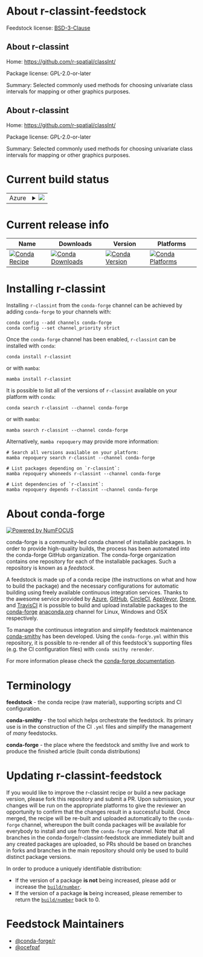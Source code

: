 About r-classint-feedstock
==========================

Feedstock license: [BSD-3-Clause](https://github.com/conda-forge/r-classint-feedstock/blob/main/LICENSE.txt)


About r-classint
----------------

Home: https://github.com/r-spatial/classInt/

Package license: GPL-2.0-or-later

Summary: Selected commonly used methods for choosing univariate class intervals for mapping or other graphics purposes.

About r-classint
----------------

Home: https://github.com/r-spatial/classInt/

Package license: GPL-2.0-or-later

Summary: Selected commonly used methods for choosing univariate class intervals for mapping or other graphics purposes.

Current build status
====================


<table>
    
  <tr>
    <td>Azure</td>
    <td>
      <details>
        <summary>
          <a href="https://dev.azure.com/conda-forge/feedstock-builds/_build/latest?definitionId=1033&branchName=main">
            <img src="https://dev.azure.com/conda-forge/feedstock-builds/_apis/build/status/r-classint-feedstock?branchName=main">
          </a>
        </summary>
        <table>
          <thead><tr><th>Variant</th><th>Status</th></tr></thead>
          <tbody><tr>
              <td>linux_64_r_base4.4</td>
              <td>
                <a href="https://dev.azure.com/conda-forge/feedstock-builds/_build/latest?definitionId=1033&branchName=main">
                  <img src="https://dev.azure.com/conda-forge/feedstock-builds/_apis/build/status/r-classint-feedstock?branchName=main&jobName=linux&configuration=linux%20linux_64_r_base4.4" alt="variant">
                </a>
              </td>
            </tr><tr>
              <td>linux_64_r_base4.5</td>
              <td>
                <a href="https://dev.azure.com/conda-forge/feedstock-builds/_build/latest?definitionId=1033&branchName=main">
                  <img src="https://dev.azure.com/conda-forge/feedstock-builds/_apis/build/status/r-classint-feedstock?branchName=main&jobName=linux&configuration=linux%20linux_64_r_base4.5" alt="variant">
                </a>
              </td>
            </tr><tr>
              <td>linux_aarch64_r_base4.4</td>
              <td>
                <a href="https://dev.azure.com/conda-forge/feedstock-builds/_build/latest?definitionId=1033&branchName=main">
                  <img src="https://dev.azure.com/conda-forge/feedstock-builds/_apis/build/status/r-classint-feedstock?branchName=main&jobName=linux&configuration=linux%20linux_aarch64_r_base4.4" alt="variant">
                </a>
              </td>
            </tr><tr>
              <td>linux_aarch64_r_base4.5</td>
              <td>
                <a href="https://dev.azure.com/conda-forge/feedstock-builds/_build/latest?definitionId=1033&branchName=main">
                  <img src="https://dev.azure.com/conda-forge/feedstock-builds/_apis/build/status/r-classint-feedstock?branchName=main&jobName=linux&configuration=linux%20linux_aarch64_r_base4.5" alt="variant">
                </a>
              </td>
            </tr><tr>
              <td>linux_ppc64le_r_base4.4</td>
              <td>
                <a href="https://dev.azure.com/conda-forge/feedstock-builds/_build/latest?definitionId=1033&branchName=main">
                  <img src="https://dev.azure.com/conda-forge/feedstock-builds/_apis/build/status/r-classint-feedstock?branchName=main&jobName=linux&configuration=linux%20linux_ppc64le_r_base4.4" alt="variant">
                </a>
              </td>
            </tr><tr>
              <td>linux_ppc64le_r_base4.5</td>
              <td>
                <a href="https://dev.azure.com/conda-forge/feedstock-builds/_build/latest?definitionId=1033&branchName=main">
                  <img src="https://dev.azure.com/conda-forge/feedstock-builds/_apis/build/status/r-classint-feedstock?branchName=main&jobName=linux&configuration=linux%20linux_ppc64le_r_base4.5" alt="variant">
                </a>
              </td>
            </tr><tr>
              <td>osx_64_r_base4.4</td>
              <td>
                <a href="https://dev.azure.com/conda-forge/feedstock-builds/_build/latest?definitionId=1033&branchName=main">
                  <img src="https://dev.azure.com/conda-forge/feedstock-builds/_apis/build/status/r-classint-feedstock?branchName=main&jobName=osx&configuration=osx%20osx_64_r_base4.4" alt="variant">
                </a>
              </td>
            </tr><tr>
              <td>osx_64_r_base4.5</td>
              <td>
                <a href="https://dev.azure.com/conda-forge/feedstock-builds/_build/latest?definitionId=1033&branchName=main">
                  <img src="https://dev.azure.com/conda-forge/feedstock-builds/_apis/build/status/r-classint-feedstock?branchName=main&jobName=osx&configuration=osx%20osx_64_r_base4.5" alt="variant">
                </a>
              </td>
            </tr><tr>
              <td>osx_arm64_r_base4.4</td>
              <td>
                <a href="https://dev.azure.com/conda-forge/feedstock-builds/_build/latest?definitionId=1033&branchName=main">
                  <img src="https://dev.azure.com/conda-forge/feedstock-builds/_apis/build/status/r-classint-feedstock?branchName=main&jobName=osx&configuration=osx%20osx_arm64_r_base4.4" alt="variant">
                </a>
              </td>
            </tr><tr>
              <td>osx_arm64_r_base4.5</td>
              <td>
                <a href="https://dev.azure.com/conda-forge/feedstock-builds/_build/latest?definitionId=1033&branchName=main">
                  <img src="https://dev.azure.com/conda-forge/feedstock-builds/_apis/build/status/r-classint-feedstock?branchName=main&jobName=osx&configuration=osx%20osx_arm64_r_base4.5" alt="variant">
                </a>
              </td>
            </tr><tr>
              <td>win_64_r_base4.4</td>
              <td>
                <a href="https://dev.azure.com/conda-forge/feedstock-builds/_build/latest?definitionId=1033&branchName=main">
                  <img src="https://dev.azure.com/conda-forge/feedstock-builds/_apis/build/status/r-classint-feedstock?branchName=main&jobName=win&configuration=win%20win_64_r_base4.4" alt="variant">
                </a>
              </td>
            </tr><tr>
              <td>win_64_r_base4.5</td>
              <td>
                <a href="https://dev.azure.com/conda-forge/feedstock-builds/_build/latest?definitionId=1033&branchName=main">
                  <img src="https://dev.azure.com/conda-forge/feedstock-builds/_apis/build/status/r-classint-feedstock?branchName=main&jobName=win&configuration=win%20win_64_r_base4.5" alt="variant">
                </a>
              </td>
            </tr>
          </tbody>
        </table>
      </details>
    </td>
  </tr>
</table>

Current release info
====================

| Name | Downloads | Version | Platforms |
| --- | --- | --- | --- |
| [![Conda Recipe](https://img.shields.io/badge/recipe-r--classint-green.svg)](https://anaconda.org/conda-forge/r-classint) | [![Conda Downloads](https://img.shields.io/conda/dn/conda-forge/r-classint.svg)](https://anaconda.org/conda-forge/r-classint) | [![Conda Version](https://img.shields.io/conda/vn/conda-forge/r-classint.svg)](https://anaconda.org/conda-forge/r-classint) | [![Conda Platforms](https://img.shields.io/conda/pn/conda-forge/r-classint.svg)](https://anaconda.org/conda-forge/r-classint) |

Installing r-classint
=====================

Installing `r-classint` from the `conda-forge` channel can be achieved by adding `conda-forge` to your channels with:

```
conda config --add channels conda-forge
conda config --set channel_priority strict
```

Once the `conda-forge` channel has been enabled, `r-classint` can be installed with `conda`:

```
conda install r-classint
```

or with `mamba`:

```
mamba install r-classint
```

It is possible to list all of the versions of `r-classint` available on your platform with `conda`:

```
conda search r-classint --channel conda-forge
```

or with `mamba`:

```
mamba search r-classint --channel conda-forge
```

Alternatively, `mamba repoquery` may provide more information:

```
# Search all versions available on your platform:
mamba repoquery search r-classint --channel conda-forge

# List packages depending on `r-classint`:
mamba repoquery whoneeds r-classint --channel conda-forge

# List dependencies of `r-classint`:
mamba repoquery depends r-classint --channel conda-forge
```


About conda-forge
=================

[![Powered by
NumFOCUS](https://img.shields.io/badge/powered%20by-NumFOCUS-orange.svg?style=flat&colorA=E1523D&colorB=007D8A)](https://numfocus.org)

conda-forge is a community-led conda channel of installable packages.
In order to provide high-quality builds, the process has been automated into the
conda-forge GitHub organization. The conda-forge organization contains one repository
for each of the installable packages. Such a repository is known as a *feedstock*.

A feedstock is made up of a conda recipe (the instructions on what and how to build
the package) and the necessary configurations for automatic building using freely
available continuous integration services. Thanks to the awesome service provided by
[Azure](https://azure.microsoft.com/en-us/services/devops/), [GitHub](https://github.com/),
[CircleCI](https://circleci.com/), [AppVeyor](https://www.appveyor.com/),
[Drone](https://cloud.drone.io/welcome), and [TravisCI](https://travis-ci.com/)
it is possible to build and upload installable packages to the
[conda-forge](https://anaconda.org/conda-forge) [anaconda.org](https://anaconda.org/)
channel for Linux, Windows and OSX respectively.

To manage the continuous integration and simplify feedstock maintenance
[conda-smithy](https://github.com/conda-forge/conda-smithy) has been developed.
Using the ``conda-forge.yml`` within this repository, it is possible to re-render all of
this feedstock's supporting files (e.g. the CI configuration files) with ``conda smithy rerender``.

For more information please check the [conda-forge documentation](https://conda-forge.org/docs/).

Terminology
===========

**feedstock** - the conda recipe (raw material), supporting scripts and CI configuration.

**conda-smithy** - the tool which helps orchestrate the feedstock.
                   Its primary use is in the construction of the CI ``.yml`` files
                   and simplify the management of *many* feedstocks.

**conda-forge** - the place where the feedstock and smithy live and work to
                  produce the finished article (built conda distributions)


Updating r-classint-feedstock
=============================

If you would like to improve the r-classint recipe or build a new
package version, please fork this repository and submit a PR. Upon submission,
your changes will be run on the appropriate platforms to give the reviewer an
opportunity to confirm that the changes result in a successful build. Once
merged, the recipe will be re-built and uploaded automatically to the
`conda-forge` channel, whereupon the built conda packages will be available for
everybody to install and use from the `conda-forge` channel.
Note that all branches in the conda-forge/r-classint-feedstock are
immediately built and any created packages are uploaded, so PRs should be based
on branches in forks and branches in the main repository should only be used to
build distinct package versions.

In order to produce a uniquely identifiable distribution:
 * If the version of a package **is not** being increased, please add or increase
   the [``build/number``](https://docs.conda.io/projects/conda-build/en/latest/resources/define-metadata.html#build-number-and-string).
 * If the version of a package **is** being increased, please remember to return
   the [``build/number``](https://docs.conda.io/projects/conda-build/en/latest/resources/define-metadata.html#build-number-and-string)
   back to 0.

Feedstock Maintainers
=====================

* [@conda-forge/r](https://github.com/orgs/conda-forge/teams/r/)
* [@ocefpaf](https://github.com/ocefpaf/)

